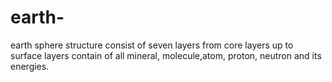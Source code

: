 # earth-
earth sphere structure consist of seven layers from core layers up to surface layers contain of all mineral, molecule,atom, proton, neutron and its energies. 
